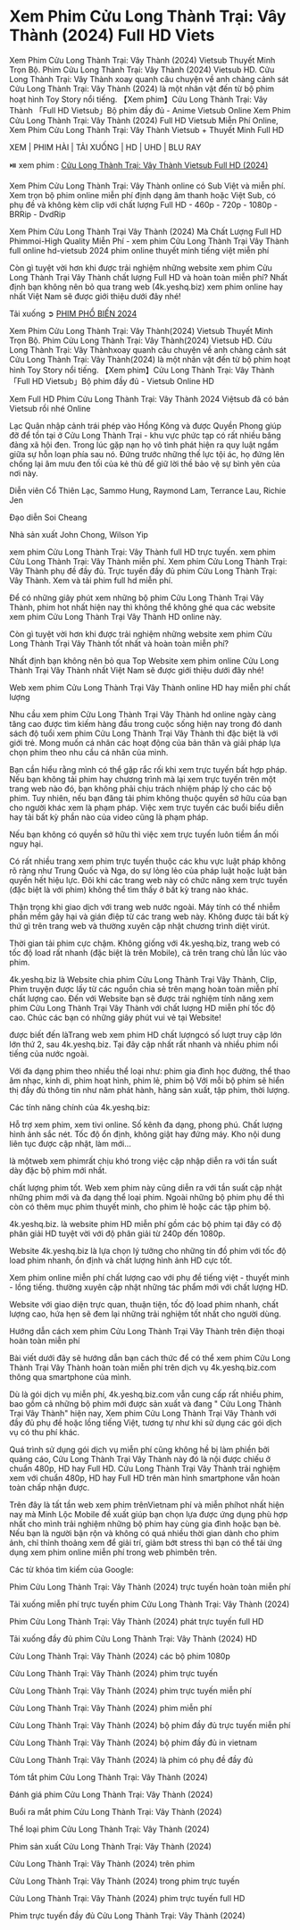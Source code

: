 <h1>Xem Phim Cửu Long Thành Trại: Vây Thành (2024) Full HD Viets</h1>

Xem Phim Cửu Long Thành Trại: Vây Thành (2024) Vietsub Thuyết Minh Trọn Bộ. Phim Cửu Long Thành Trại: Vây Thành (2024) Vietsub HD. Cửu Long Thành Trại: Vây Thành xoay quanh câu chuyện về anh chàng cảnh sát Cửu Long Thành Trại: Vây Thành (2024) là một nhân vật đến từ bộ phim hoạt hình Toy Story nổi tiếng. 【Xem phim】Cửu Long Thành Trại: Vây Thành 「Full HD Vietsub」Bộ phim đầy đủ - Anime Vietsub Online Xem Phim Cửu Long Thành Trại: Vây Thành (2024) Full HD Vietsub Miễn Phí Online, Xem Phim Cửu Long Thành Trại: Vây Thành Vietsub + Thuyết Minh Full HD

XEM | PHIM HÀI | TẢI XUỐNG | HD | UHD | BLU RAY

⏯️ xem phim : <a href="https://t.co/cO6efzKzgF" target="_blank"> Cửu Long Thành Trại: Vây Thành Vietsub Full HD (2024)</a>

Xem Phim Cửu Long Thành Trại: Vây Thành online có Sub Việt và miễn phí. Xem trọn bộ phim online miễn phí định dạng âm thanh hoặc Việt Sub, có phụ đề và không kèm clip với chất lượng Full HD - 460p - 720p - 1080p - BRRip - DvdRip

Xem Phim Cửu Long Thành Trại Vây Thành (2024) Mà Chất Lượng Full HD Phimmoi-High Quality Miễn Phí - xem phim Cửu Long Thành Trại Vây Thành full online hd-vietsub 2024 phim online thuyết minh tiếng việt miễn phí

Còn gì tuyệt vời hơn khi được trải nghiệm những website xem phim Cửu Long Thành Trại Vây Thành chất lượng Full HD và hoàn toàn miễn phí? Nhất định bạn không nên bỏ qua trang web (4k.yeshq.biz) xem phim online hay nhất Việt Nam sẽ được giới thiệu dưới đây nhé!

Tải xuống ➲ <a href="https://cinefie.com/vi/genre/28/phim-hanh-dong" target="_blank">PHIM PHỔ BIẾN 2024</a>

Xem Phim Cửu Long Thành Trại: Vây Thành(2024) Vietsub Thuyết Minh Trọn Bộ. Phim Cửu Long Thành Trại: Vây Thành(2024) Vietsub HD. Cửu Long Thành Trại: Vây Thànhxoay quanh câu chuyện về anh chàng cảnh sát Cửu Long Thành Trại: Vây Thành(2024) là một nhân vật đến từ bộ phim hoạt hình Toy Story nổi tiếng. 【Xem phim】Cửu Long Thành Trại: Vây Thành「Full HD Vietsub」Bộ phim đầy đủ - Vietsub Online HD

Xem Full HD Phim Cửu Long Thành Trại: Vây Thành 2024 Việtsub đã có bản Vietsub rồi nhé Online

Lạc Quân nhập cảnh trái phép vào Hồng Kông và được Quyền Phong giúp đỡ để tồn tại ở Cửu Long Thành Trại - khu vực phức tạp có rất nhiều băng đảng xã hội đen. Trong lúc gặp nạn họ vô tình phát hiện ra quy luật ngầm giữa sự hỗn loạn phía sau nó. Đứng trước những thế lực tội ác, họ đứng lên chống lại âm mưu đen tối của kẻ thù để giữ lời thề bảo vệ sự bình yên của nơi này.

Diễn viên
Cổ Thiên Lạc, Sammo Hung, Raymond Lam, Terrance Lau, Richie Jen

Đạo diễn
Soi Cheang

Nhà sản xuất
John Chong, Wilson Yip

xem phim Cửu Long Thành Trại: Vây Thành full HD trực tuyến. xem phim Cửu Long Thành Trại: Vây Thành miễn phí. Xem phim Cửu Long Thành Trại: Vây Thành phụ đề đầy đủ. Trực tuyến đầy đủ phim Cửu Long Thành Trại: Vây Thành. Xem và tải phim full hd miễn phí.

Để có những giây phút xem những bộ phim Cửu Long Thành Trại Vây Thành, phim hot nhất hiện nay thì không thể không ghé qua các website xem phim Cửu Long Thành Trại Vây Thành HD online này.

Còn gì tuyệt vời hơn khi được trải nghiệm những website xem phim Cửu Long Thành Trại Vây Thành tốt nhất và hoàn toàn miễn phí?

Nhất định bạn không nên bỏ qua Top Website xem phim online Cửu Long Thành Trại Vây Thành nhất Việt Nam sẽ được giới thiệu dưới đây nhé!

Web xem phim Cửu Long Thành Trại Vây Thành online HD hay miễn phí chất lượng

Nhu cầu xem phim Cửu Long Thành Trại Vây Thành hd online ngày càng tăng cao được tìm kiếm hàng đầu trong cuộc sống hiện nay trong đó danh sách độ tuổi xem phim Cửu Long Thành Trại Vây Thành thì đặc biệt là với giới trẻ. Mong muốn cá nhân các hoạt động của bản thân và giải pháp lựa chọn phim theo nhu cầu cá nhân của mình.

Bạn cần hiểu rằng mình có thể gặp rắc rối khi xem trực tuyến bất hợp pháp. Nếu bạn không tải phim hay chương trình mà lại xem trực tuyến trên một trang web nào đó, bạn không phải chịu trách nhiệm pháp lý cho các bộ phim. Tuy nhiên, nếu bạn đăng tải phim không thuộc quyền sở hữu của bạn cho người khác xem là phạm pháp. Việc xem trực tuyến các buổi biểu diễn hay tải bất kỳ phần nào của video cũng là phạm pháp.

Nếu bạn không có quyền sở hữu thì việc xem trực tuyến luôn tiềm ẩn mối nguy hại.

Có rất nhiều trang xem phim trực tuyến thuộc các khu vực luật pháp không rõ ràng như Trung Quốc và Nga, do sự lỏng lẻo của pháp luật hoặc luật bản quyền hết hiệu lực. Đôi khi các trang web này có chức năng xem trực tuyến (đặc biệt là với phim) không thể tìm thấy ở bất kỳ trang nào khác.

Thận trọng khi giao dịch với trang web nước ngoài. Máy tính có thể nhiễm phần mềm gây hại và gián điệp từ các trang web này. Không được tải bất kỳ thứ gì trên trang web và thường xuyên cập nhật chương trình diệt virút.

Thời gian tải phim cực chậm. Không giống với 4k.yeshq.biz, trang web có tốc độ load rất nhanh (đặc biệt là trên Mobile), cả trên trang chủ lẫn lúc vào phim.

4k.yeshq.biz là Website chia phim Cửu Long Thành Trại Vây Thành, Clip, Phim truyện được lấy từ các nguồn chia sẻ trên mạng hoàn toàn miễn phí chất lượng cao. Đến với Website bạn sẽ được trải nghiệm tính năng xem phim Cửu Long Thành Trại Vây Thành với chất lượng HD miễn phí tốc độ cao. Chúc các bạn có những giây phút vui vẻ tại Website!

được biết đến làTrang web xem phim HD chất lượngcó số lượt truy cập lớn lớn thứ 2, sau 4k.yeshq.biz. Tại đây cập nhất rất nhanh và nhiều phim nổi tiếng của nước ngoài.

Với đa dạng phim theo nhiều thể loại như: phim gia đình học đường, thể thao âm nhạc, kinh di, phim hoạt hình, phim lẻ, phim bộ Với mỗi bộ phim sẽ hiển thị đầy đủ thông tin như năm phát hành, hãng sản xuất, tập phim, thời lượng.

Các tính năng chính của 4k.yeshq.biz:

Hỗ trợ xem phim, xem tivi online. Số kênh đa dạng, phong phú. Chất lượng hình ảnh sắc nét. Tốc độ ổn định, không giật hay đứng máy. Kho nội dung liên tục được cập nhật, làm mới...

là mộtweb xem phimrất chịu khó trong việc cập nhập diễn ra với tần suất dày đặc bộ phim mới nhất.

chất lượng phim tốt. Web xem phim này cũng diễn ra với tần suất cập nhật những phim mới và đa dạng thể loại phim. Ngoài những bộ phim phụ đề thì còn có thêm mục phim thuyết minh, cho phim lẻ hoặc các tập phim bộ.

4k.yeshq.biz. là website phim HD miễn phí gồm các bộ phim tại đây có độ phân giải HD tuyệt vời với độ phân giải từ 240p đến 1080p.

Website 4k.yeshq.biz là lựa chọn lý tưởng cho những tín đồ phim với tốc độ load phim nhanh, ổn định và chất lượng hình ảnh HD cực tốt.

Xem phim online miễn phí chất lượng cao với phụ đề tiếng việt - thuyết minh - lồng tiếng. thường xuyên cập nhật những tác phẩm mới với chất lượng HD.

Website với giao diện trực quan, thuận tiện, tốc độ load phim nhanh, chất lượng cao, hứa hẹn sẽ đem lại những trải nghiệm tốt nhất cho người dùng.

Hướng dẫn cách xem phim Cửu Long Thành Trại Vây Thành trên điện thoại hoàn toàn miễn phí

Bài viết dưới đây sẽ hướng dẫn bạn cách thức để có thể xem phim Cửu Long Thành Trại Vây Thành hoàn toàn miễn phí trên dịch vụ 4k.yeshq.biz.com thông qua smartphone của mình.

Dù là gói dịch vụ miễn phí, 4k.yeshq.biz.com vẫn cung cấp rất nhiều phim, bao gồm cả những bộ phim mới được sản xuất và đang " Cửu Long Thành Trại Vây Thành" hiện nay, Xem phim Cửu Long Thành Trại Vây Thành với đầy đủ phụ đề hoặc lồng tiếng Việt, tương tự như khi sử dụng các gói dịch vụ có thu phí khác.

Quá trình sử dụng gói dịch vụ miễn phí cũng không hề bị làm phiền bởi quảng cáo, Cửu Long Thành Trại Vây Thành này đó là nội được chiếu ở chuẩn 480p, HD hay Full HD. Cửu Long Thành Trại Vây Thành trải nghiệm xem với chuẩn 480p, HD hay Full HD trên màn hình smartphone vẫn hoàn toàn chấp nhận được.

Trên đây là tất tần web xem phim trênVietnam phí và miễn phíhot nhất hiện nay mà Minh Lộc Mobile đề xuất giúp bạn chọn lựa được ứng dụng phù hợp nhất cho mình trải nghiệm những bộ phim hay cùng gia đình hoặc bạn bè. Nếu bạn là người bận rộn và không có quá nhiều thời gian dành cho phim ảnh, chỉ thỉnh thoảng xem để giải trí, giảm bớt stress thì bạn có thể tải ứng dụng xem phim online miễn phí trong web phimbên trên.

Các từ khóa tìm kiếm của Google:

Phim Cửu Long Thành Trại: Vây Thành (2024) trực tuyến hoàn toàn miễn phí

Tải xuống miễn phí trực tuyến phim Cửu Long Thành Trại: Vây Thành (2024)

Phim Cửu Long Thành Trại: Vây Thành (2024) phát trực tuyến full HD

Tải xuống đầy đủ phim Cửu Long Thành Trại: Vây Thành (2024) HD

Cửu Long Thành Trại: Vây Thành (2024) các bộ phim 1080p

Cửu Long Thành Trại: Vây Thành (2024) phim trực tuyến

Cửu Long Thành Trại: Vây Thành (2024) phim trực tuyến miễn phí

Cửu Long Thành Trại: Vây Thành (2024) phim miễn phí

Cửu Long Thành Trại: Vây Thành (2024) bộ phim đầy đủ trực tuyến miễn phí

Cửu Long Thành Trại: Vây Thành (2024) bộ phim đầy đủ in vietnam

Cửu Long Thành Trại: Vây Thành (2024) là phim có phụ đề đầy đủ

Tóm tắt phim Cửu Long Thành Trại: Vây Thành (2024)

Đánh giá phim Cửu Long Thành Trại: Vây Thành (2024)

Buổi ra mắt phim Cửu Long Thành Trại: Vây Thành (2024)

Thể loại phim Cửu Long Thành Trại: Vây Thành (2024)

Phim sản xuất Cửu Long Thành Trại: Vây Thành (2024)

Cửu Long Thành Trại: Vây Thành (2024) trên phim

Cửu Long Thành Trại: Vây Thành (2024) trong phim trực tuyến

Cửu Long Thành Trại: Vây Thành (2024) phim trực tuyến full HD

Phim trực tuyến đầy đủ Cửu Long Thành Trại: Vây Thành (2024)
